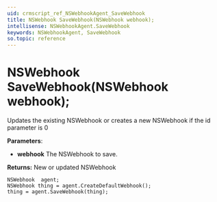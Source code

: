 ```yaml
---
uid: crmscript_ref_NSWebhookAgent_SaveWebhook
title: NSWebhook SaveWebhook(NSWebhook webhook);
intellisense: NSWebhookAgent.SaveWebhook
keywords: NSWebhookAgent, SaveWebhook
so.topic: reference
---
```


# NSWebhook SaveWebhook(NSWebhook webhook);

Updates the existing NSWebhook or creates a new NSWebhook if the id parameter is 0

**Parameters**:
 - **webhook** The NSWebhook to save.

**Returns:** New or updated NSWebhook

```crmscript
NSWebhook  agent;
NSWebhook thing = agent.CreateDefaultWebhook();
thing = agent.SaveWebhook(thing);
```

